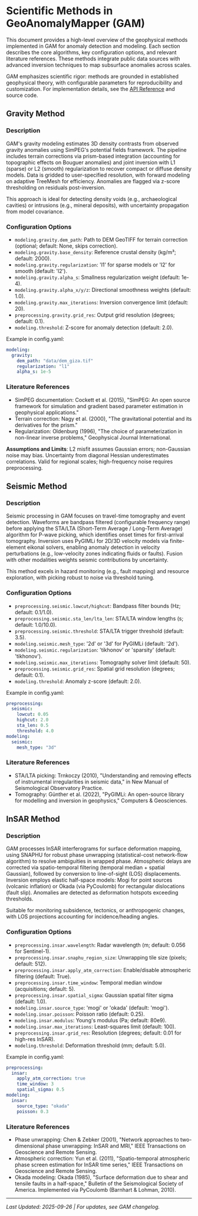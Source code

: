 # Scientific Methods in GeoAnomalyMapper (GAM)

This document provides a high-level overview of the geophysical methods implemented in GAM for anomaly detection and modeling. Each section describes the core algorithms, key configuration options, and relevant literature references. These methods integrate public data sources with advanced inversion techniques to map subsurface anomalies across scales.

GAM emphasizes scientific rigor: methods are grounded in established geophysical theory, with configurable parameters for reproducibility and customization. For implementation details, see the [API Reference](../developer/api_reference.md) and source code.

## Gravity Method

### Description
GAM's gravity modeling estimates 3D density contrasts from observed gravity anomalies using SimPEG's potential fields framework. The pipeline includes terrain corrections via prism-based integration (accounting for topographic effects on Bouguer anomalies) and joint inversion with L1 (sparse) or L2 (smooth) regularization to recover compact or diffuse density models. Data is gridded to user-specified resolution, with forward modeling on adaptive TreeMesh for efficiency. Anomalies are flagged via z-score thresholding on residuals post-inversion.

This approach is ideal for detecting density voids (e.g., archaeological cavities) or intrusions (e.g., mineral deposits), with uncertainty propagation from model covariance.

### Configuration Options
- `modeling.gravity.dem_path`: Path to DEM GeoTIFF for terrain correction (optional; default: None, skips correction).
- `modeling.gravity.base_density`: Reference crustal density (kg/m³; default: 2000).
- `modeling.gravity.regularization`: 'l1' for sparse models or 'l2' for smooth (default: 'l2').
- `modeling.gravity.alpha_s`: Smallness regularization weight (default: 1e-4).
- `modeling.gravity.alpha_x/y/z`: Directional smoothness weights (default: 1.0).
- `modeling.gravity.max_iterations`: Inversion convergence limit (default: 20).
- `preprocessing.gravity.grid_res`: Output grid resolution (degrees; default: 0.1).
- `modeling.threshold`: Z-score for anomaly detection (default: 2.0).

Example in config.yaml:
```yaml
modeling:
  gravity:
    dem_path: "data/dem_giza.tif"
    regularization: "l1"
    alpha_s: 1e-5
```

### Literature References
- SimPEG documentation: Cockett et al. (2015), "SimPEG: An open source framework for simulation and gradient based parameter estimation in geophysical applications."
- Terrain correction: Nagy et al. (2000), "The gravitational potential and its derivatives for the prism."
- Regularization: Oldenburg (1996), "The choice of parameterization in non-linear inverse problems," Geophysical Journal International.

**Assumptions and Limits**: L2 misfit assumes Gaussian errors; non-Gaussian noise may bias. Uncertainty from diagonal Hessian underestimates correlations. Valid for regional scales; high-frequency noise requires preprocessing.

## Seismic Method

### Description
Seismic processing in GAM focuses on travel-time tomography and event detection. Waveforms are bandpass filtered (configurable frequency range) before applying the STA/LTA (Short-Term Average / Long-Term Average) algorithm for P-wave picking, which identifies onset times for first-arrival tomography. Inversion uses PyGIMLi for 2D/3D velocity models via finite-element eikonal solvers, enabling anomaly detection in velocity perturbations (e.g., low-velocity zones indicating fluids or faults). Fusion with other modalities weights seismic contributions by uncertainty.

This method excels in hazard monitoring (e.g., fault mapping) and resource exploration, with picking robust to noise via threshold tuning.

### Configuration Options
- `preprocessing.seismic.lowcut/highcut`: Bandpass filter bounds (Hz; default: 0.1/1.0).
- `preprocessing.seismic.sta_len/lta_len`: STA/LTA window lengths (s; default: 1.0/10.0).
- `preprocessing.seismic.threshold`: STA/LTA trigger threshold (default: 3.5).
- `modeling.seismic.mesh_type`: '2d' or '3d' for PyGIMLi (default: '2d').
- `modeling.seismic.regularization`: 'tikhonov' or 'sparsity' (default: 'tikhonov').
- `modeling.seismic.max_iterations`: Tomography solver limit (default: 50).
- `preprocessing.seismic.grid_res`: Spatial grid resolution (degrees; default: 0.1).
- `modeling.threshold`: Anomaly z-score (default: 2.0).

Example in config.yaml:
```yaml
preprocessing:
  seismic:
    lowcut: 0.05
    highcut: 2.0
    sta_len: 0.5
    threshold: 4.0
modeling:
  seismic:
    mesh_type: "3d"
```

### Literature References
- STA/LTA picking: Trnkoczy (2010), "Understanding and removing effects of instrumental irregularities in seismic data," in New Manual of Seismological Observatory Practice.
- Tomography: Günther et al. (2022), "PyGIMLi: An open-source library for modelling and inversion in geophysics," Computers & Geosciences.

## InSAR Method

### Description
GAM processes InSAR interferograms for surface deformation mapping, using SNAPHU for robust phase unwrapping (statistical-cost network-flow algorithm) to resolve ambiguities in wrapped phase. Atmospheric delays are corrected via spatio-temporal filtering (temporal median + spatial Gaussian), followed by conversion to line-of-sight (LOS) displacements. Inversion employs elastic half-space models: Mogi for point sources (volcanic inflation) or Okada (via PyCoulomb) for rectangular dislocations (fault slip). Anomalies are detected as deformation hotspots exceeding thresholds.

Suitable for monitoring subsidence, tectonics, or anthropogenic changes, with LOS projections accounting for incidence/heading angles.

### Configuration Options
- `preprocessing.insar.wavelength`: Radar wavelength (m; default: 0.056 for Sentinel-1).
- `preprocessing.insar.snaphu_region_size`: Unwrapping tile size (pixels; default: 512).
- `preprocessing.insar.apply_atm_correction`: Enable/disable atmospheric filtering (default: True).
- `preprocessing.insar.time_window`: Temporal median window (acquisitions; default: 5).
- `preprocessing.insar.spatial_sigma`: Gaussian spatial filter sigma (default: 1.0).
- `modeling.insar.source_type`: 'mogi' or 'okada' (default: 'mogi').
- `modeling.insar.poisson`: Poisson ratio (default: 0.25).
- `modeling.insar.modulus`: Young's modulus (Pa; default: 80e9).
- `modeling.insar.max_iterations`: Least-squares limit (default: 100).
- `preprocessing.insar.grid_res`: Resolution (degrees; default: 0.01 for high-res InSAR).
- `modeling.threshold`: Deformation threshold (mm; default: 5.0).

Example in config.yaml:
```yaml
preprocessing:
  insar:
    apply_atm_correction: true
    time_window: 3
    spatial_sigma: 0.5
modeling:
  insar:
    source_type: "okada"
    poisson: 0.3
```

### Literature References
- Phase unwrapping: Chen & Zebker (2001), "Network approaches to two-dimensional phase unwrapping: InSAR and MRI," IEEE Transactions on Geoscience and Remote Sensing.
- Atmospheric correction: Yun et al. (2011), "Spatio-temporal atmospheric phase screen estimation for InSAR time series," IEEE Transactions on Geoscience and Remote Sensing.
- Okada modeling: Okada (1985), "Surface deformation due to shear and tensile faults in a half-space," Bulletin of the Seismological Society of America. Implemented via PyCoulomb (Barnhart & Lohman, 2010).

---

*Last Updated: 2025-09-26 | For updates, see GAM changelog.*
